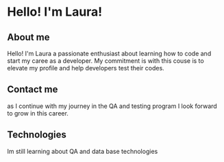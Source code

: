 # Hello! I'm Laura!
## About me
Hello! I'm Laura a passionate enthusiast about learning how to code and start my caree as a developer. My commitment is with this couse is to elevate my profile and help developers test their codes. 
## Contact me
as I continue with my journey in the QA and testing program I look forward to grow in this career.  
## Technologies
Im still learning about QA and data base technologies 
  